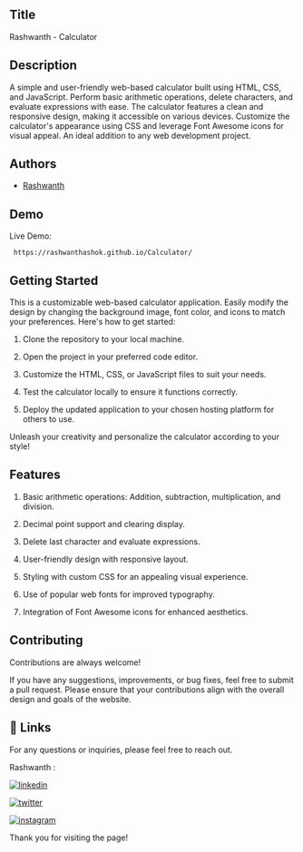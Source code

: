 
## Title


Rashwanth - Calculator

## Description 

A simple and user-friendly web-based calculator built using HTML, CSS, and JavaScript. Perform basic arithmetic operations, delete characters, and evaluate expressions with ease. The calculator features a clean and responsive design, making it accessible on various devices. Customize the calculator's appearance using CSS and leverage Font Awesome icons for visual appeal. An ideal addition to any web development project.
## Authors

- [Rashwanth](https://github.com/rashwanthashok) 


## Demo

Live Demo:

     https://rashwanthashok.github.io/Calculator/
    
## Getting Started

This is a customizable web-based calculator application. Easily modify the design by changing the background image, font color, and icons to match your preferences. Here's how to get started:

1. Clone the repository to your local machine.

2. Open the project in your preferred code editor.

3. Customize the HTML, CSS, or JavaScript files to suit your needs.

4. Test the calculator locally to ensure it functions correctly.

5. Deploy the updated application to your chosen hosting platform for others to use.

Unleash your creativity and personalize the calculator according to your style!
## Features

1. Basic arithmetic operations: Addition, subtraction, 
multiplication, and division.

2. Decimal point support and clearing display.

3. Delete last character and evaluate expressions.

4. User-friendly design with responsive layout.

5. Styling with custom CSS for an appealing visual experience. 

6. Use of popular web fonts for improved typography.

7. Integration of Font Awesome icons for enhanced aesthetics.
## Contributing

Contributions are always welcome!

If you have any suggestions, improvements, or bug fixes, feel free to submit a pull request. Please ensure that your contributions align with the overall design and goals of the website. 


## 🔗 Links

For any questions or inquiries, please feel free to reach out. 

Rashwanth :

[![linkedin](https://img.shields.io/badge/linkedin-0A66C2?style=for-the-badge&logo=linkedin&logoColor=white)](www.linkedin.com/in/rashwanth-ashok)


[![twitter](https://img.shields.io/badge/twitter-1DA1F2?style=for-the-badge&logo=twitter&logoColor=white)](https://twitter.com/AshokRashwanth)

[![instagram](https://img.shields.io/badge/instagram-E4405F?style=for-the-badge&logo=instagram&logoColor=white)](https://www.instagram.com/rashwanthashok/)


Thank you for visiting the page!
